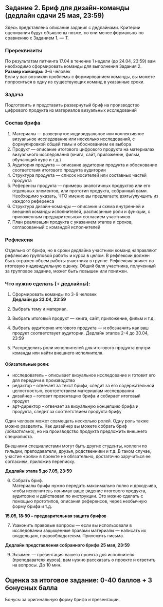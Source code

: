 ## Задание 2. Бриф для дизайн-команды (дедлайн сдачи 25 мая, 23:59)
Здесь представлено описание задания с дедлайнами. Критерии оценивания будут объявлены позже, но они менее формальны по сравнению с Заданием 1. *— T.*

### Пререквизиты
По результатам питчинга 17.04 в течение 1 недели (до 24.04, 23:59) вам необходимо сформировать команды для выполнения Задания 2.  
**Размер команды:** 3–6 человек  
Если у вас возникли проблемы с формированием команды, вы можете попроситься в одну из существующих команд в указанные сроки.  

### Задача
Подготовить и представить развернутый бриф на производство цифрового продукта из материалов визуальных исследований

### Состав брифа
1) Материалы — развернутое индивидуальное или коллективное визуальное исследование или несколько исследований, с формулировкой общей темы и обоснованием ее выбора
2) Продукт — описание итогового цифрового продукта на материалах визуального исследования (книга, сайт, приложение, фильм, обучающий курс и т.д.)
3) Аудитория продукта — описание аудитории продукта и обоснование соответствия итогового продукта аудитории
4) Структура продукта — список носителей или составных частей продукта
5) Референсы продукта — примеры аналогичных продуктов или его отдельных элементов, или прототип продукта, собранный вами. Необходимо указать, ЧТО именно вы предлагаете взять/улучшить из каждого референса
6) Структура дизайн-команды — описание и схема внутренней и внешней команды исполнителей, расписанные роли и функции, с приложенным предварительным согласием участников
7) План реализации продукта с указанием этапов и сроков, согласованный с командой исполнителей

### Рефлексия
Отдельно от брифа, но в сроки дедлайна участники команд направляют рефлексию групповой работы и курса в целом. В рефлексии должен быть отражен объем работы участника в группе. Рефлексия влияет на итоговую индивидуальную оценку. Общий балл участника, полученный за групповое задание, может быть повышен или понижен.

### Что нужно сделать (+ дедлайны):
1. Сформировать команды по 3-6 человек  
**Дедлайн до 23.04, 23:59**

2. Выбрать тему и материал.

3. Выбрать итоговый продукт — книга, сайт, приложение, фильм и т.д.

4. Выбрать аудиторию итогового продукта — и обозначить как ваш продукт соответствует аудитории.
Дедлайн этапов 2-4 до 30.04, 23:59

5. Распределить роли исполнителей для итогового продукта внутри команды или найти внешнего исполнителя.

#### Обязательные роли:
- исследователь – описывает визуальное исследование и готовит его для передачи в производство  
- редактор – отвечает за текст брифа, следит за его содержательной целостностью, соответствием материалам исследования  
- дизайнер – готовит презентацию брифа и собирает итоговый продукт  
- арт-директор – отвечает за визуальную концепцию брифа и продукта, следит за соответствием продукта брифу  

Один человек может совмещать несколько ролей. Одну роль также можно разделить. Как дизайнер вы можете собрать бриф *(обязательно)*, но на производство продукта предложить внешнего специалиста.

Внешними специалистами могут быть другие студенты, коллеги по гильдии, преподаватели, друзья, родственники и т.д. В таком случае, участие «роли» в проекте не обязательно, достаточно заручиться ее согласием, приложив переписку.

**Дедлайн этапа 5 до 7.05, 23:59**

6. Собрать бриф.  
Материалы брифа нужно передать максимально полно и доходчиво, чтобы исполнитель понимал ваше видение итогового продукта, аудиторию и действовал по инструкции. Это можно сделать с помощью прототипов, описания референсов, через необычную форму брифа и т.д.

**15.05, 18:50 – предварительная защита брифов**

7. Узаконить правовые вопросы — если вы использовали в исследовании защищенные правами материалы — написать их владельцам, правообладателям. Приложить письма.

**Дедлайн представления собранного брифа 25 мая, 23:59** 

9. Экзамен — презентация вашего проекта для исполнителя  (преподавателя курса), вам нужно рассказать о проекте и ответить на вопросы. До 10 мин.

## Оценка за итоговое задание: 0-40 баллов + 3 бонусных балла
Бонусы за оригинальную форму брифа и презентации
